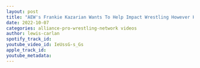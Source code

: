 ```yaml
---
layout: post
title: "AEW's Frankie Kazarian Wants To Help Impact Wrestling However He Can"
date: 2022-10-07
categories: alliance-pro-wrestling-network videos
author: lewis-carlan
spotify_track_id: 
youtube_video_id: IeUssG-s_Gs
apple_track_id: 
youtube_metadata: 
---
```

